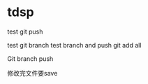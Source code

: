 # tdsp

test git push

test git branch
test branch and push
git add all

Git branch push

修改完文件要save
